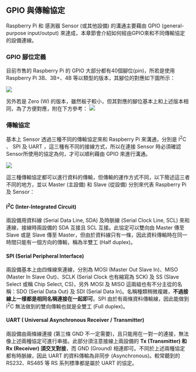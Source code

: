 ## GPIO 與傳輸協定

Raspberry Pi 和 感測器 Sensor (或其他設備) 的溝通主要藉由 GPIO (general-purpose input/output) 來達成，本章節會介紹如何經由GPIO來和不同傳輸協定的設備連線。

### GPIO 腳位定義
目前市售的 Raspberry Pi 的 GPIO 大部分都有40個腳位(pin)，所若是使用 Raspberry Pi 3B、3B+、4B 等以類型的版本，其腳位的對應如下圖所示：

![](https://i.imgur.com/XEjuh1g.png)

另外若是 Zero (W) 的版本，雖然板子較小，但其對應的腳位基本上和上述版本相同，為了方便對應，附在下方參考：
![](https://i.imgur.com/ctuCllk.png)

### 傳輸協定
基本上 Sensor 透過三種不同的傳輸協定來和 Raspberry Pi 來溝通，分別是 I<sup>2</sup>C 、 SPI 及 UART ，這三種有不同的接線方式，所以在連接 Sensor 時必須確認 Sensor所使用的協定為何，才可以順利藉由 GPIO 來進行溝通。

![](https://i.imgur.com/IpAUbWM.png)

這三種傳輸協定都可以進行資料的傳輸，但傳輸的運作方式不同，以下簡述這三者不同的地方，並以 Master (主設備) 和 Slave (從設備) 分別來代表 Raspberry Pi 及 Sensor：

#### I<sup>2</sup>C (Inter-Integrated Circuit)
兩設備用資料線 (Serial Data Line, SDA) 及時脈線 (Serial Clock Line, SCL) 來和連線，接線時兩設備的 SDA 互接且 SCL 互接。此協定可以雙向由 Master 傳至 Slave 或是 Slave 傳至 Master，但由於資料線只有一條，因此資料傳輸時在同一時間只能有一個方向的傳輸，稱為半雙工 (Half duplex)。

#### SPI (Serial Peripheral Interface)
兩設備基本上由四條線來連線，分別為 MOSI (Master Out Slave In)、MISO (Master In Slave Out)、SCLK (Serial Clock 也有縮寫為 SCK) 及 SS (Slave Select 或稱 Chip Select, CS)，另外 MOSI 及 MISO 這兩組也有不分主從的名稱：SDO (Serial Data Out) 及 SDI (Serial Data In)。名稱種類稍微複雜，**不過接線上一樣都是相同名稱連接在一起即可**。SPI 由於有兩條資料傳輸線，因此能做到 I<sup>2</sup>C 無法做到的雙向傳輸也就是全雙工 (Full duplex)。

#### UART ( Universal Asynchronous Receiver / Transmitter)
兩設備由兩條線連接 (第三條 GND 不一定需要)，且只能用在一對一的連接，無法像上述兩種協定可進行串接。此部分須注意接線上兩設備的 **Tx (Transmitter) 和 Rx (Receiver) 須交叉對接**，而 GND (Ground) 相連即可。不同於上述兩種協定都有時脈線，因此 UART 的資料傳輸為非同步 (Asynchronous)。較常聽到的 RS232、RS485 等 RS 系列標準都是屬於 UART 的協定。